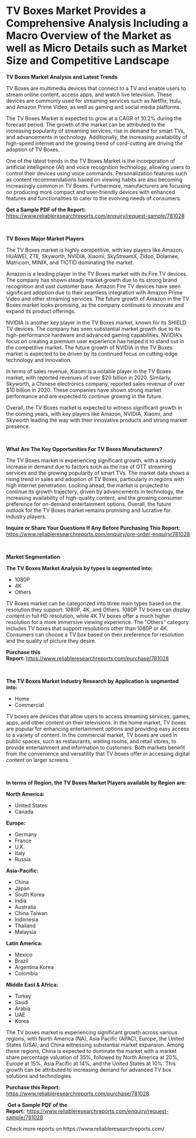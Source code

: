<p><h1>TV Boxes Market Provides a Comprehensive Analysis Including a Macro Overview of the Market as well as Micro Details such as Market Size and Competitive Landscape</h1></p><p><strong>TV Boxes Market Analysis and Latest Trends</strong></p>
<p><p>TV Boxes are multimedia devices that connect to a TV and enable users to stream online content, access apps, and watch live television. These devices are commonly used for streaming services such as Netflix, Hulu, and Amazon Prime Video, as well as gaming and social media platforms.</p><p>The TV Boxes Market is expected to grow at a CAGR of 10.2% during the forecast period. The growth of the market can be attributed to the increasing popularity of streaming services, rise in demand for smart TVs, and advancements in technology. Additionally, the increasing availability of high-speed internet and the growing trend of cord-cutting are driving the adoption of TV Boxes.</p><p>One of the latest trends in the TV Boxes Market is the incorporation of artificial intelligence (AI) and voice recognition technology, allowing users to control their devices using voice commands. Personalization features such as content recommendations based on viewing habits are also becoming increasingly common in TV Boxes. Furthermore, manufacturers are focusing on producing more compact and user-friendly devices with enhanced features and functionalities to cater to the evolving needs of consumers.</p></p>
<p><strong>Get a Sample PDF of the Report:&nbsp;</strong> <a href="https://www.reliableresearchreports.com/enquiry/request-sample/781028">https://www.reliableresearchreports.com/enquiry/request-sample/781028</a></p>
<p>&nbsp;</p>
<p><strong>TV Boxes Major Market Players</strong></p>
<p><p>The TV Boxes market is highly competitive, with key players like Amazon, HUAWEI, ZTE, Skyworth, NVIDIA, Xiaomi, SkyStreamX, Zidoo, Dolamee, Matricom, MINIX, and TICTID dominating the market. </p><p>Amazon is a leading player in the TV Boxes market with its Fire TV devices. The company has shown steady market growth due to its strong brand recognition and vast customer base. Amazon Fire TV devices have seen significant adoption due to their seamless integration with Amazon Prime Video and other streaming services. The future growth of Amazon in the TV Boxes market looks promising, as the company continues to innovate and expand its product offerings.</p><p>NVIDIA is another key player in the TV Boxes market, known for its SHIELD TV devices. The company has seen substantial market growth due to its high-performance hardware and advanced gaming capabilities. NVIDIA's focus on creating a premium user experience has helped it to stand out in the competitive market. The future growth of NVIDIA in the TV Boxes market is expected to be driven by its continued focus on cutting-edge technology and innovation.</p><p>In terms of sales revenue, Xiaomi is a notable player in the TV Boxes market, with reported revenues of over $20 billion in 2020. Similarly, Skyworth, a Chinese electronics company, reported sales revenue of over $10 billion in 2020. These companies have shown strong market performance and are expected to continue growing in the future.</p><p>Overall, the TV Boxes market is expected to witness significant growth in the coming years, with key players like Amazon, NVIDIA, Xiaomi, and Skyworth leading the way with their innovative products and strong market presence.</p></p>
<p>&nbsp;</p>
<p><strong>What Are The Key Opportunities For TV Boxes Manufacturers?</strong></p>
<p><p>The TV Boxes market is experiencing significant growth, with a steady increase in demand due to factors such as the rise of OTT streaming services and the growing popularity of smart TVs. The market data shows a rising trend in sales and adoption of TV Boxes, particularly in regions with high internet penetration. Looking ahead, the market is projected to continue its growth trajectory, driven by advancements in technology, the increasing availability of high-quality content, and the growing consumer preference for on-demand entertainment options. Overall, the future outlook for the TV Boxes market remains promising and lucrative for industry players.</p></p>
<p><strong>Inquire or Share Your Questions If Any Before Purchasing This Report:</strong> <a href="https://www.reliableresearchreports.com/enquiry/pre-order-enquiry/781028">https://www.reliableresearchreports.com/enquiry/pre-order-enquiry/781028</a></p>
<p>&nbsp;</p>
<p><strong>Market Segmentation</strong></p>
<p><strong>The TV Boxes Market Analysis by types is segmented into:</strong></p>
<p><ul><li>1080P</li><li>4K</li><li>Others</li></ul></p>
<p><p>TV Boxes market can be categorized into three main types based on the resolution they support: 1080P, 4K, and Others. 1080P TV boxes can display content in full HD resolution, while 4K TV boxes offer a much higher resolution for a more immersive viewing experience. The "Others" category includes TV boxes that support resolutions other than 1080P or 4K. Consumers can choose a TV box based on their preference for resolution and the quality of picture they desire.</p></p>
<p><strong>Purchase this Report:&nbsp;</strong><a href="https://www.reliableresearchreports.com/purchase/781028">https://www.reliableresearchreports.com/purchase/781028</a></p>
<p>&nbsp;</p>
<p><strong>The TV Boxes Market Industry Research by Application is segmented into:</strong></p>
<p><ul><li>Home</li><li>Commercial</li></ul></p>
<p><p>TV boxes are devices that allow users to access streaming services, games, apps, and other content on their televisions. In the home market, TV boxes are popular for enhancing entertainment options and providing easy access to a variety of content. In the commercial market, TV boxes are used in public spaces, such as restaurants, waiting rooms, and retail stores, to provide entertainment and information to customers. Both markets benefit from the convenience and versatility that TV boxes offer in accessing digital content on larger screens.</p></p>
<p>&nbsp;</p>
<p><strong>In terms of Region, the TV Boxes Market Players available by Region are:</strong></p>
<p>
    <p> <strong> North America: </strong>
        <ul>
            <li>United States</li>
            <li>Canada</li>
        </ul>
        </p> 
    <p> <strong> Europe: </strong>
        <ul>
            <li>Germany</li>
            <li>France</li>
            <li>U.K.</li>
            <li>Italy</li>
            <li>Russia</li>
        </ul>
        </p> 
    <p> <strong> Asia-Pacific: </strong>
        <ul>
            <li>China</li>
            <li>Japan</li>
            <li>South Korea</li>
            <li>India</li>
            <li>Australia</li>
            <li>China Taiwan</li>
            <li>Indonesia</li>
            <li>Thailand</li>
            <li>Malaysia</li>
        </ul>
        </p> 
    <p> <strong> Latin America: </strong>
        <ul>
            <li>Mexico</li>
            <li>Brazil</li>
            <li>Argentina Korea</li>
            <li>Colombia</li>
        </ul>
        </p> 
    <p> <strong> Middle East & Africa: </strong>
        <ul>
            <li>Turkey</li>
            <li>Saudi</li>
            <li>Arabia</li>
            <li>UAE</li>
            <li>Korea</li>
        </ul>
    </p>
    </p>
<p><p>The TV boxes market is experiencing significant growth across various regions, with North America (NA), Asia Pacific (APAC), Europe, the United States (USA), and China witnessing substantial market expansion. Among these regions, China is expected to dominate the market with a market share percentage valuation of 35%, followed by North America at 20%, Europe at 15%, Asia Pacific at 14%, and the United States at 10%. This growth can be attributed to increasing demand for advanced TV box solutions and technologies.</p></p>
<p><strong>Purchase this Report: </strong><a href="https://www.reliableresearchreports.com/purchase/781028">https://www.reliableresearchreports.com/purchase/781028</a></p>
<p>&nbsp;<strong>Get a Sample PDF of the Report:&nbsp;&nbsp;</strong><a href="https://www.reliableresearchreports.com/enquiry/request-sample/781028">https://www.reliableresearchreports.com/enquiry/request-sample/781028</a></p>
<p><strong></strong></p>
<p>Check more reports on https://www.reliableresearchreports.com/</p>